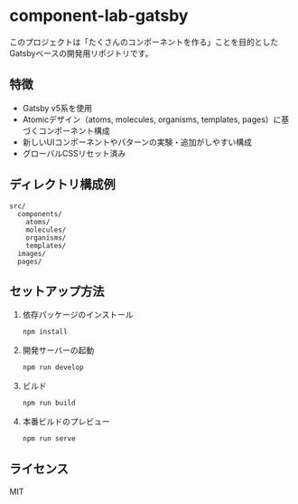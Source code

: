 
# component-lab-gatsby

このプロジェクトは「たくさんのコンポーネントを作る」ことを目的としたGatsbyベースの開発用リポジトリです。

## 特徴

- Gatsby v5系を使用
- Atomicデザイン（atoms, molecules, organisms, templates, pages）に基づくコンポーネント構成
- 新しいUIコンポーネントやパターンの実験・追加がしやすい構成
- グローバルCSSリセット済み

## ディレクトリ構成例

```
src/
  components/
    atoms/
    molecules/
    organisms/
    templates/
  images/
  pages/
```

## セットアップ方法

1. 依存パッケージのインストール
    ```bash
    npm install
    ```
2. 開発サーバーの起動
    ```bash
    npm run develop
    ```
3. ビルド
    ```bash
    npm run build
    ```
4. 本番ビルドのプレビュー
    ```bash
    npm run serve
    ```

## ライセンス

MIT
